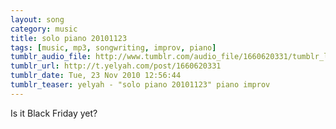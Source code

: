```yaml
---
layout: song
category: music
title: solo piano 20101123
tags: [music, mp3, songwriting, improv, piano]
tumblr_audio_file: http://www.tumblr.com/audio_file/1660620331/tumblr_lccpykDuwK1qzo4ep
tumblr_url: http://t.yelyah.com/post/1660620331
tumblr_date: Tue, 23 Nov 2010 12:56:44
tumblr_teaser: yelyah - "solo piano 20101123" piano improv
---
```

Is it Black Friday yet?
